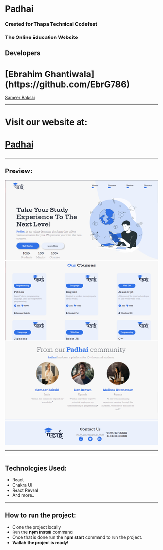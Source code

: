 # Padhai 
<h3>Created for Thapa Technical Codefest</h3>
<h3>The Online Education Website </h3>

## Developers

<h1>[Ebrahim Ghantiwala](https://github.com/EbrG786)</h1>

[Sameer Bakshi](https://github.com/samx03)

<hr>
<h1>Visit our website at:<h1>

[Padhai](https://padhaii.netlify.app/)

<hr>
<h2>Preview:</h2>
<img src='hmp.PNG'>
<img src='crs.PNG'>
<img src='rev.PNG'>
<img src='ftr.PNG'>
<hr>
<hr>
<h2>Technologies Used:</h2>
<ul>
<li>React</li>
<li>Chakra UI</li>
<li>React Reveal</li>
<li>And more..</li>
</ul>
<hr>
<h2>How to run the project:</h2>
<ul>
<li>Clone the project locally</li>
<li>Run the <b>npm install</b> command</li>
<li>Once that is done run the <b>npm start</b> command to run the project.</li>
<li><b>Wallah the project is ready!</b></li>
</ul>
